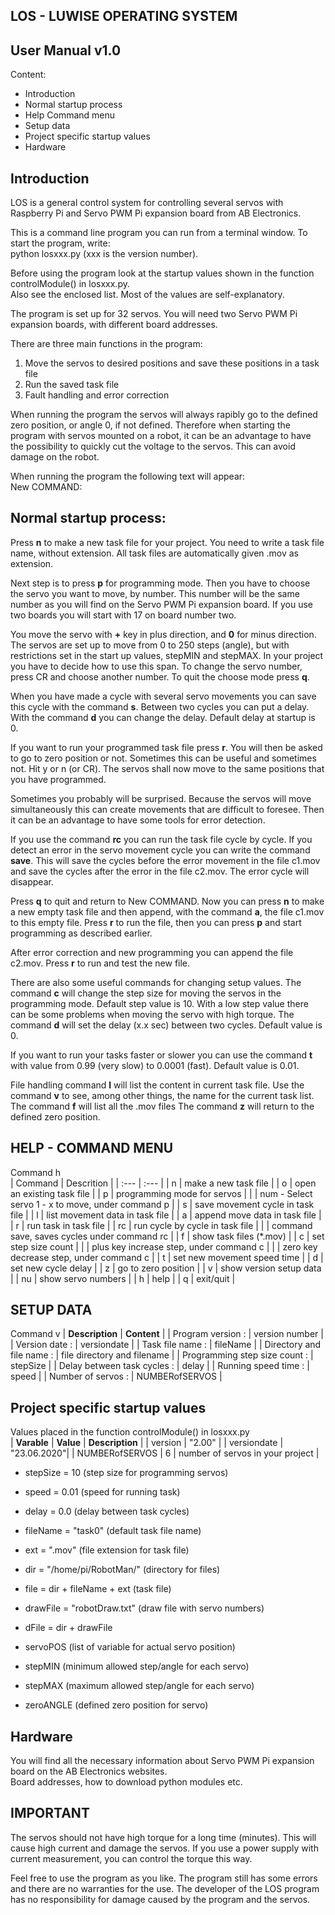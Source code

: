 LOS - LUWISE OPERATING SYSTEM
-----------------------------

User Manual v1.0
----------------

Content:
- Introduction
- Normal startup process
- Help Command menu
- Setup data
- Project specific startup values
- Hardware


Introduction
------------
LOS is a general control system for controlling several servos 
with Raspberry Pi and Servo PWM Pi expansion board from AB 
Electronics.

This is a command line program you can run from a terminal 
window. To start the program, write:<br>python losxxx.py
(xxx is the version number).

Before using the program look at the startup values shown in the 
function controlModule() in losxxx.py.<br> 
Also see the enclosed list. Most of the values are self-explanatory.

The program is set up for 32 servos. You will need two Servo PWM 
Pi expansion boards, with different board addresses. 

There are three main functions in the program:
1.	Move the servos to desired positions and save these 
positions in a task file
2.	Run the saved task file
3.	Fault handling and error correction

When running the program the servos will always rapibly go to the defined zero position,
 or angle 0, if not defined. Therefore when starting the program  with servos mounted on 
a robot, it can be an advantage to have the possibility to quickly cut the voltage 
to the servos. This can avoid damage on the robot.

When running the program the following text will appear:<br>New COMMAND:<br>


Normal startup process:
-----------------------
Press **n** to make a new task file for your project. You need to 
write a task file name, without extension. All task files are 
automatically given .mov as extension.

Next step is to press **p** for programming mode. Then you have to 
choose the servo you want to move, by number. This number will be 
the same number as you will find on the Servo PWM Pi expansion 
board. If you use two boards you will start with 17 on board 
number two.

You move the servo with **+** key in plus direction, and **0** for minus 
direction. The servos are set up to move from 0 to 250 steps 
(angle), but with restrictions set in the start up values, stepMIN and stepMAX. In your 
project you have to decide how to use this span.
To change the servo number, press CR and choose another number.
To quit the choose mode press **q**.

When you have made a cycle with several servo movements you can 
save this cycle with the command **s**. Between two cycles you can 
put a delay. With the command **d** you can change the delay. Default 
delay at startup is 0.

If you want to run your programmed task file press **r**. You will 
then be asked to go to zero position or not. Sometimes this can 
be useful and sometimes not. Hit y or n (or CR).
The servos shall now move to the same positions that you have 
programmed.

Sometimes you probably will be surprised. Because the servos will 
move simultaneously this can create movements that are difficult 
to foresee. Then it can be an advantage to have some tools for 
error detection.

If you use the command **rc** you can run the task file cycle by 
cycle. If you detect an error in the servo movement cycle you can 
write the command **save**. This will save the cycles before the 
error movement in the file c1.mov and save the cycles after the 
error in the file c2.mov. The error cycle will disappear.

Press **q** to quit and return to New COMMAND. Now you can press **n** to 
make a new empty task file and then append, with the command **a**, 
the file c1.mov to this empty file. Press **r** to run the file, then 
you can press **p** and start programming as described earlier.

After error correction and  new programming you can append 
the file c2.mov. Press **r** to run and test the new file.

There are also some useful commands for changing setup values.
The command **c** will change the step size for moving the servos in 
the programming mode. Default step value is 10. With a low step 
value there can be some problems when moving the servo with high 
torque.
The command **d** will set the delay (x.x sec) between two cycles. 
Default value is 0.

If you want to run your tasks faster or slower you can use the 
command **t** with value from 0.99 (very slow) to 0.0001 (fast). 
Default value is 0.01.

File handling command **l** will list the content in current task 
file. 
Use the command **v** to see, among other things, the name for the current task list.
The command **f** will list all the .mov files
The command **z** will return to the defined zero position.


HELP - COMMAND MENU
-------------------
Command h<br>
| Command | Descrition |
| :--- | :--- | 
| n | make a new task file |
| o | open an existing task file |
| p | programming mode for servos |
|   | num - Select servo 1 - x to move, under command p |
| s | save movement cycle in task file |
| l | list movement data in task file |
| a | append move data in task file |
| r | run task in task file |
| rc | run cycle by cycle in task file |
|   | command save, saves cycles under command rc |
| f | show task files (*.mov) |
| c | set step size count |
|   | plus key   increase step, under command c |
|   | zero key   decrease step, under command c |
| t | set new movement speed time |
| d | set new cycle delay |
| z | go to zero position |
| v | show version setup data |
| nu | show servo numbers |
| h | help |
| q | exit/quit | 


SETUP DATA
----------
Command v
| **Description** | **Content** |
| Program version             : | version number |
| Version date                : | versiondate |
| Task file name              : | fileName |
| Directory and file name     : | file directory and filename |
| Programming step size count : | stepSize |
| Delay between task cycles   : | delay |
| Running speed time          : | speed |
| Number of servos            : | NUMBERofSERVOS |



Project specific startup values
-------------------------------
Values placed in the function controlModule() in losxxx.py<br>
| **Varable** | **Value** | **Description** |
| version | "2.00" | 
| versiondate | "23.06.2020"|
| NUMBERofSERVOS | 6 | number of servos in your project |
- stepSize = 10                (step size for programming servos)
- speed = 0.01                 (speed for running task)
- delay = 0.0                  (delay between task cycles)

- fileName = "task0"           (default task file name)
- ext = ".mov"                 (file extension for task file)
- dir = "/home/pi/RobotMan/"   (directory for files)
- file = dir + fileName + ext  (task file)
- drawFile = "robotDraw.txt"   (draw file with servo numbers)
- dFile = dir + drawFile

- servoPOS        (list of variable for actual servo position)
- stepMIN         (minimum allowed step/angle for each servo)
- stepMAX         (maximum allowed step/angle for each servo) 
- zeroANGLE       (defined zero position for servo) 


Hardware
--------
You will find all the necessary information about Servo PWM Pi 
expansion board on the AB Electronics websites. 
<br>Board addresses, how to download python modules etc.


IMPORTANT
--------
The servos should not have high torque for a long time 
(minutes). This will cause high current and damage the servos.
If you use a power supply with current measurement, you can
control the torque this way.

Feel free to use the program as you like. The program still has 
some errors and there are no warranties for the use. The 
developer of the LOS program has no responsibility for damage caused by
 the program and the servos. 


